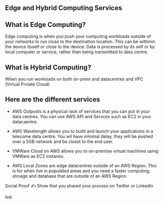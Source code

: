 ## Edge and Hybrid Computing Services

## What is Edge Computing?

Edge computing is when you push your computing workloads outside of your networks to run close to the destination location.  This can be withinin the device itsself or close to the device. Data is processed by its self or by local computer or service, rather then being transmitted to data centre.

## What is Hybrid Computing?

When you run workloads on both on-prem and datacentres and VPC (Virtual Prviate Cloud)

## Here are the different services

* AWS Outposts is a physical rack of services that you can put in your data centres. You can use AWS API and Servces such as EC2 in your datacaentre. 

* AWS Wavelength allows you to build and launch your applications in a telecome data centre. You wil have minimal delay, they will be pushed over a 5GB network and be closet to the end user.

* VMWare Cloud on AWS allows you to on-premise virtual machines using VMWare as EC2 instanes.

* AWS Local Zones are edge datacentres outside of an AWS Region. This is for when live in populated areas and you need a faster computing, stroage and database that are outside of an AWS Region.



Social Proof
✍️ Show that you shared your process on Twitter or LinkedIn

link
